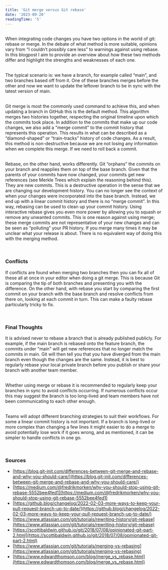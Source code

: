 ```yaml
---
title: 'Git merge versus Git rebase'
date: '2023-09-20'
readingTime: '5'
---
```


&nbsp;  
When integrating code changes you have two options in the world of git: rebase or merge. In the debate of what method is more suitable, opinions vary from “I couldn’t possibly care less” to warnings against using rebase. In this blogpost I aim to provide an overview about how these two methods differ and highlight the strengths and weaknesses of each one. 

&nbsp;  
The typical scenario is: we have a branch, for example called “main”, and two branches based off from it. One of these branches merges before the other and now we want to update the leftover branch to be in sync with the latest version of main. 

&nbsp;  
Git merge is most the commonly used command to achieve this, and when updating a branch in GitHub this is the default method. This algorithm merges two histories together, respecting the original timeline upon which the commits took place. In addition to the commits that make up our code changes, we also add a "merge commit" to the commit history that represents this operation. This results in what can be described as a “diamond-shaped” or “train-tracks” history of code changes. As a result, this method is non-destructive because we are not losing any information when we complete this merge. If we need to roll back a commit.

&nbsp;  
Rebase, on the other hand, works differently. Git “orphans” the commits on your branch and reapplies them on top of the base branch. Given that the parents of your commits have now changed, your commits get new references (see Merkle Trees which explain the reasoning behind this). They are new commits. This is a destructive operation in the sense that we are changing our development history. You can no longer see the context of when your changes were incorporated into the base branch. Instead, we end up with a linear commit history and there is no “merge commit”. In this way, rebasing can be used to clean up your commit history. Using interactive rebase gives you even more power by allowing you to squash or remove any unwanted commits. This is one reason against using merge; these merge commits are not representative of your new changes and can be seen as “polluting” your PR history. If you merge many times it may be unclear what your release is about. There is no equivalent way of doing this with the merging method.

&nbsp;  
### **Conflicts**
If conflicts are found when merging two branches then you can fix all of these all at once in your editor when doing a git merge. This is because Git is comparing the tip of both branches and presenting you with the difference. On the other hand, with rebase you start by comparing the first commit on your branch with the base branch and resolve conflicts from there on, looking at each commit in turn. This can make a faulty rebase particularly tricky to fix. 

&nbsp;  
### **Final Thoughts**
It is advised never to rebase a branch that is already published publicly. For example, if the main branch is rebased onto the feature branch, the commits under "main" will get new references that no longer match the commits in main. Git will then tell you that you have diverged from the main branch even though the changes are the same. Instead, it is best to regularly rebase your local private branch before you publish or share your branch with another team member.

&nbsp;  
Whether using merge or rebase it is recommended to regularly keep your branches in sync to avoid conflicts occurring. If numerous conflicts occur this may suggest the branch is too long-lived and team members have not been communicating to each other enough. 

&nbsp;  
Teams will adopt different branching strategies to suit their workflows. For some a linear commit history is not important. If a branch is long-lived or more complex than changing a few lines it might easier to do a merge to avoid potentially lose work if it goes wrong, and as mentioned, it can be simpler to handle conflicts in one go.

&nbsp;  
### **Sources**
* [https://blog.git-init.com/differences-between-git-merge-and-rebase-and-why-you-should-care/](https://blog.git-init.com/differences-between-git-merge-and-rebase-and-why-you-should-care/)
* [https://medium.com/@fredrikmorken/why-you-should-stop-using-git-rebase-5552bee4fed1](https://medium.com/@fredrikmorken/why-you-should-stop-using-git-rebase-5552bee4fed1)
* [https://github.blog/changelog/2022-02-03-more-ways-to-keep-your-pull-request-branch-up-to-date/](https://github.blog/changelog/2022-02-03-more-ways-to-keep-your-pull-request-branch-up-to-date/)
* [https://www.atlassian.com/git/tutorials/rewriting-history/git-rebase](https://www.atlassian.com/git/tutorials/rewriting-history/git-rebase)
* [https://scottjbaldwin.github.io/git/2018/07/08/opinionated-git-part-2.html](https://scottjbaldwin.github.io/git/2018/07/08/opinionated-git-part-2.html)
* [https://www.atlassian.com/git/tutorials/merging-vs-rebasing](https://www.atlassian.com/git/tutorials/merging-vs-rebasing)
* [https://www.edwardthomson.com/blog/merge_vs_rebase.html](https://www.edwardthomson.com/blog/merge_vs_rebase.html)

